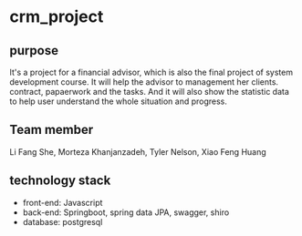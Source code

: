 # crm_project
## purpose
It's a project for a financial advisor, which is also the final project of system development course. It will help the advisor to management her clients. contract, papaerwork and the tasks. And it will also show the statistic data to help user understand the whole situation and progress.
## Team member
Li Fang She, Morteza Khanjanzadeh, Tyler Nelson, Xiao Feng Huang
## technology stack
- front-end: Javascript
- back-end: Springboot, spring data JPA, swagger, shiro
- database: postgresql

